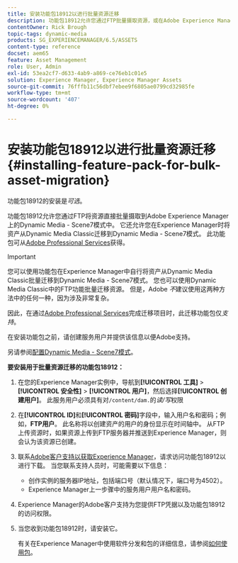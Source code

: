 ```yaml
---
title: 安装功能包18912以进行批量资源迁移
description: 功能包18912允许您通过FTP批量摄取资源，或在Adobe Experience Manager上将资源从Dynamic Media Classic迁移到Dynamic Media。 Adobe支持部门提供了此可选功能包。
contentOwner: Rick Brough
topic-tags: dynamic-media
products: SG_EXPERIENCEMANAGER/6.5/ASSETS
content-type: reference
docset: aem65
feature: Asset Management
role: User, Admin
exl-id: 53ea2cf7-d633-4ab9-a869-ce76eb1c01e5
solution: Experience Manager, Experience Manager Assets
source-git-commit: 76fffb11c56dbf7ebee9f6805ae0799cd32985fe
workflow-type: tm+mt
source-wordcount: '407'
ht-degree: 0%

---
```


# 安装功能包18912以进行批量资源迁移{#installing-feature-pack-for-bulk-asset-migration}

功能包18912的安装是&#x200B;*可选*。

功能包18912允许您通过FTP将资源直接批量摄取到Adobe Experience Manager上的Dynamic Media - Scene7模式中。 它还允许您在Experience Manager时将资产从Dynamic Media Classic迁移到Dynamic Media - Scene7模式。 此功能包可从[Adobe Professional Services](https://business.adobe.com/cn/customers/consulting-services/main.html)获得。

>[!IMPORTANT]
>
>您可以使用功能包在Experience Manager中自行将资产从Dynamic Media Classic批量迁移到Dynamic Media - Scene7模式。 您也可以使用Dynamic Media Classic中的FTP功能批量迁移资源。 但是，Adobe *不*&#x200B;建议使用这两种方法中的任何一种，因为涉及非常复杂。
>
>因此，在通过[Adobe Professional Services](https://business.adobe.com/cn/customers/consulting-services/main.html)完成迁移项目时，此迁移功能包仅&#x200B;*支持*。

在安装功能包之前，请创建服务用户并提供该信息以便Adobe支持。

另请参阅[配置Dynamic Media - Scene7模式](/help/assets/config-dms7.md)。

**要安装用于批量资源迁移的功能包18912：**

1. 在您的Experience Manager实例中，导航到&#x200B;**[!UICONTROL 工具]** > **[!UICONTROL 安全性]** > **[!UICONTROL 用户]**，然后选择&#x200B;**[!UICONTROL 创建用户]**。 此服务用户必须具有对`/content/dam.`的&#x200B;*读/写*&#x200B;权限
1. 在&#x200B;**[!UICONTROL ID]**&#x200B;和&#x200B;**[!UICONTROL 密码]**&#x200B;字段中，输入用户名和密码；例如，**FTP用户**。 此名称将以创建资产的用户的身份显示在时间轴中。 从FTP上传资源时，如果资源上传到FTP服务器并推送到Experience Manager，则会认为该资源已创建。
1. 联系[Adobe客户支持以获取Experience Manager](https://experienceleague.adobe.com/zh-hans?support-solution=General#support)，请求访问功能包18912以进行下载。 当您联系支持人员时，可能需要以下信息：

   * 创作实例的服务器IP地址，包括端口号（默认情况下，端口号为4502）。
   * Experience Manager上一步骤中的服务用户用户名和密码。

1. Experience Manager的Adobe客户支持为您提供FTP凭据以及功能包18912的访问权限。
1. 当您收到功能包18912时，请安装它。

   有关在Experience Manager中使用软件分发和包的详细信息，请参阅[如何使用包](/help/sites-administering/package-manager.md)。
